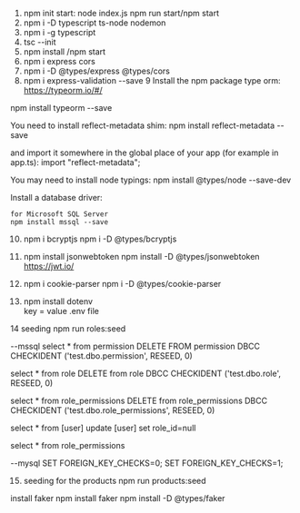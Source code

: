 
1. npm init
start: node index.js
npm run start/npm start
2. npm i -D typescript ts-node nodemon
3. npm i -g typescript
4. tsc --init
5. npm install /npm start
6. npm i express cors
7. npm i -D @types/express @types/cors
8. npm i express-validation --save
9 Install the npm package type orm:
 https://typeorm.io/#/

  npm install typeorm --save
  
  You need to install reflect-metadata shim:
  npm install reflect-metadata --save

  and import it somewhere in the global place of your app (for example in app.ts):
   import "reflect-metadata";

   You may need to install node typings:
   npm install @types/node --save-dev
 
 Install a database driver:
 
    for Microsoft SQL Server
    npm install mssql --save



  10.  npm i bcryptjs
       npm i -D @types/bcryptjs 


  11. npm install jsonwebtoken
      npm install -D @types/jsonwebtoken
      https://jwt.io/
    

12. npm i cookie-parser
     npm i -D @types/cookie-parser


 13. npm install dotenv    
     key = value .env file


14 seeding
   npm run roles:seed
   
   
--mssql
select * from permission
DELETE FROM permission
DBCC CHECKIDENT ('test.dbo.permission', RESEED, 0)


select * from role
DELETE from role
DBCC CHECKIDENT ('test.dbo.role', RESEED, 0)

select  * from role_permissions
DELETE from role_permissions
DBCC CHECKIDENT ('test.dbo.role_permissions', RESEED, 0)

select * from [user]
update [user]
set role_id=null


select  * from role_permissions

--mysql
SET FOREIGN_KEY_CHECKS=0;
SET FOREIGN_KEY_CHECKS=1;



15. seeding for the products 
   npm run products:seed

   install faker
   npm install faker
   npm install -D @types/faker
